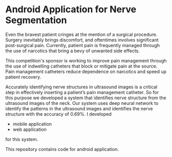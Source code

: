 # Android Application for Nerve Segmentation

Even the bravest patient cringes at the mention of a surgical procedure. Surgery inevitably brings discomfort, and oftentimes involves significant post-surgical pain. Currently, patient pain is frequently managed through the use of narcotics that bring a bevy of unwanted side effects.

This competition's sponsor is working to improve pain management through the use of indwelling catheters that block or mitigate pain at the source. Pain management catheters reduce dependence on narcotics and speed up patient recovery.

Accurately identifying nerve structures in ultrasound images is a critical step in effectively inserting a patient’s pain management catheter. So for this purpose we developed a system that identifies nerve structure from the ultrasound images of the neck. Our system uses deep neural network to identify the patterns in the ultrasound images and identifies the nerve structure with the accuracy of 0.69%. I developed 

*    mobile application 
*    web application 

for this system.

This repository contains code for android application.
